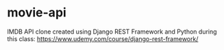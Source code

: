 # movie-api

IMDB API clone created using Django REST Framework and Python during this class: https://www.udemy.com/course/django-rest-framework/

